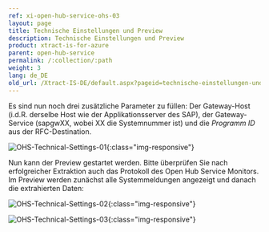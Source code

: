```yaml
---
ref: xi-open-hub-service-ohs-03
layout: page
title: Technische Einstellungen und Preview
description: Technische Einstellungen und Preview
product: xtract-is-for-azure
parent: open-hub-service
permalink: /:collection/:path
weight: 3
lang: de_DE
old_url: /Xtract-IS-DE/default.aspx?pageid=technische-einstellungen-und-preview
---
```


Es sind nun noch drei zusätzliche Parameter zu füllen: Der Gateway-Host (i.d.R. derselbe Host wie der Applikationsserver des SAP), der Gateway-Service (sapgwXX, wobei XX die Systemnummer ist) und die *Programm ID* aus der RFC-Destination.

![OHS-Technical-Settings-01](/img/content/OHS-Technical-Settings-01.png){:class="img-responsive"}

Nun kann der Preview gestartet werden. Bitte überprüfen Sie nach erfolgreicher Extraktion auch das Protokoll des Open Hub Service Monitors. Im Preview werden zunächst alle Systemmeldungen angezeigt und danach die extrahierten Daten:

![OHS-Technical-Settings-02](/img/content/OHS-Technical-Settings-02.png){:class="img-responsive"}

![OHS-Technical-Settings-03](/img/content/OHS-Technical-Settings-03.png){:class="img-responsive"}